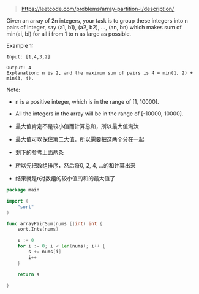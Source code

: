 > https://leetcode.com/problems/array-partition-i/description/


Given an array of 2n integers, your task is to group these integers into n pairs of integer, say (a1, b1), (a2, b2), ..., (an, bn) which makes sum of min(ai, bi) for all i from 1 to n as large as possible.

Example 1:
```
Input: [1,4,3,2]

Output: 4
Explanation: n is 2, and the maximum sum of pairs is 4 = min(1, 2) + min(3, 4).
```
Note:
- n is a positive integer, which is in the range of [1, 10000].
- All the integers in the array will be in the range of [-10000, 10000].

- 最大值肯定不是较小值而计算总和，所以最大值淘汰
- 最大值可以保住第二大值，所以需要把这两个分在一起
- 剩下的参考上面两条
- 所以先把数组排序，然后将0, 2, 4, ...的和计算出来
- 结果就是n对数组的较小值的和的最大值了

```go
package main

import (
	"sort"
)

func arrayPairSum(nums []int) int {
	sort.Ints(nums)

	s := 0
	for i := 0; i < len(nums); i++ {
		s += nums[i]
		i++
	}

	return s

}
```